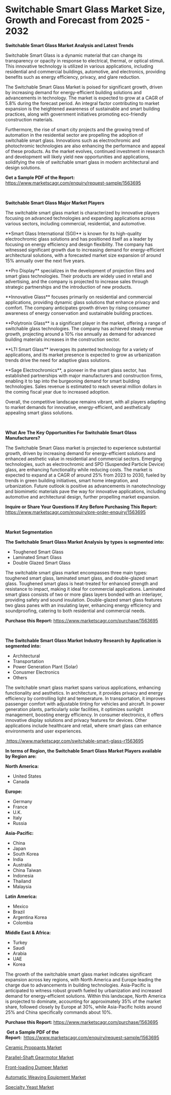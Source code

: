 <p><h1>Switchable Smart Glass Market Size, Growth and Forecast from 2025 - 2032</h1></p><p><strong>Switchable Smart Glass Market Analysis and Latest Trends</strong></p>
<p><p>Switchable Smart Glass is a dynamic material that can change its transparency or opacity in response to electrical, thermal, or optical stimuli. This innovative technology is utilized in various applications, including residential and commercial buildings, automotive, and electronics, providing benefits such as energy efficiency, privacy, and glare reduction. </p><p>The Switchable Smart Glass Market is poised for significant growth, driven by increasing demand for energy-efficient building solutions and advancements in technology. The market is expected to grow at a CAGR of 5.8% during the forecast period. An integral factor contributing to market expansion is the heightened awareness of sustainable and smart building practices, along with government initiatives promoting eco-friendly construction materials. </p><p>Furthermore, the rise of smart city projects and the growing trend of automation in the residential sector are propelling the adoption of switchable smart glass. Innovations such as electrochromic and photochromic technologies are also enhancing the performance and appeal of these products. As the market evolves, continued investment in research and development will likely yield new opportunities and applications, solidifying the role of switchable smart glass in modern architectural and design solutions.</p></p>
<p><strong>Get a Sample PDF of the Report:&nbsp;</strong> <a href="https://www.marketscagr.com/enquiry/request-sample/1563695?utm_campaign=2517&utm_medium=2&utm_source=Github&utm_content=ia&utm_term=31032025&utm_id=switchable-smart-glass">https://www.marketscagr.com/enquiry/request-sample/1563695</a></p>
<p>&nbsp;</p>
<p><strong>Switchable Smart Glass Major Market Players</strong></p>
<p><p>The switchable smart glass market is characterized by innovative players focusing on advanced technologies and expanding applications across various sectors, including commercial, residential, and automotive. </p><p>**Smart Glass International (SGI)** is known for its high-quality electrochromic glass solutions and has positioned itself as a leader by focusing on energy efficiency and design flexibility. The company has witnessed significant growth due to increasing demand for energy-efficient architectural solutions, with a forecasted market size expansion of around 15% annually over the next five years.</p><p>**Pro Display** specializes in the development of projection films and smart glass technologies. Their products are widely used in retail and advertising, and the company is projected to increase sales through strategic partnerships and the introduction of new products. </p><p>**Innovative Glass** focuses primarily on residential and commercial applications, providing dynamic glass solutions that enhance privacy and comfort. The company anticipates growth driven by rising consumer awareness of energy conservation and sustainable building practices.</p><p>**Polytronix Glass** is a significant player in the market, offering a range of switchable glass technologies. The company has achieved steady revenue growth, projecting around a 10% rise annually as demand for advanced building materials increases in the construction sector.</p><p>**LTI Smart Glass** leverages its patented technology for a variety of applications, and its market presence is expected to grow as urbanization trends drive the need for adaptive glass solutions.</p><p>**Sage Electrochromics**, a pioneer in the smart glass sector, has established partnerships with major manufacturers and construction firms, enabling it to tap into the burgeoning demand for smart building technologies. Sales revenue is estimated to reach several million dollars in the coming fiscal year due to increased adoption.</p><p>Overall, the competitive landscape remains vibrant, with all players adapting to market demands for innovative, energy-efficient, and aesthetically appealing smart glass solutions.</p></p>
<p>&nbsp;</p>
<p><strong>What Are The Key Opportunities For Switchable Smart Glass Manufacturers?</strong></p>
<p><p>The Switchable Smart Glass market is projected to experience substantial growth, driven by increasing demand for energy-efficient solutions and enhanced aesthetic value in residential and commercial sectors. Emerging technologies, such as electrochromic and SPD (Suspended Particle Device) glass, are enhancing functionality while reducing costs. The market is expected to expand at a CAGR of around 25% from 2023 to 2030, fueled by trends in green building initiatives, smart home integration, and urbanization. Future outlook is positive as advancements in nanotechnology and biomimetic materials pave the way for innovative applications, including automotive and architectural design, further propelling market expansion.</p></p>
<p><strong>Inquire or Share Your Questions If Any Before Purchasing This Report:</strong> <a href="https://www.marketscagr.com/enquiry/pre-order-enquiry/1563695?utm_campaign=2517&utm_medium=2&utm_source=Github&utm_content=ia&utm_term=31032025&utm_id=switchable-smart-glass">https://www.marketscagr.com/enquiry/pre-order-enquiry/1563695</a></p>
<p>&nbsp;</p>
<p><strong>Market Segmentation</strong></p>
<p><strong>The Switchable Smart Glass Market Analysis by types is segmented into:</strong></p>
<p><ul><li>Toughened Smart Glass</li><li>Laminated Smart Glass</li><li>Double Glazed Smart Glass</li></ul></p>
<p><p>The switchable smart glass market encompasses three main types: toughened smart glass, laminated smart glass, and double-glazed smart glass. Toughened smart glass is heat-treated for enhanced strength and resistance to impact, making it ideal for commercial applications. Laminated smart glass consists of two or more glass layers bonded with an interlayer, providing safety and sound insulation. Double-glazed smart glass features two glass panes with an insulating layer, enhancing energy efficiency and soundproofing, catering to both residential and commercial needs.</p></p>
<p><strong>Purchase this Report:&nbsp;</strong><a href="https://www.marketscagr.com/purchase/1563695?utm_campaign=2517&utm_medium=2&utm_source=Github&utm_content=ia&utm_term=31032025&utm_id=switchable-smart-glass">https://www.marketscagr.com/purchase/1563695</a></p>
<p>&nbsp;</p>
<p><strong>The Switchable Smart Glass Market Industry Research by Application is segmented into:</strong></p>
<p><ul><li>Architectural</li><li>Transportation</li><li>Power Generation Plant (Solar)</li><li>Conusmer Electronics</li><li>Others</li></ul></p>
<p><p>The switchable smart glass market spans various applications, enhancing functionality and aesthetics. In architecture, it provides privacy and energy efficiency by controlling light and temperature. In transportation, it improves passenger comfort with adjustable tinting for vehicles and aircraft. In power generation plants, particularly solar facilities, it optimizes sunlight management, boosting energy efficiency. In consumer electronics, it offers innovative display solutions and privacy features for devices. Other applications include healthcare and retail, where smart glass can enhance environments and user experiences.</p></p>
<p><a href="https://www.marketscagr.com/switchable-smart-glass-r1563695?utm_campaign=2517&utm_medium=2&utm_source=Github&utm_content=ia&utm_term=31032025&utm_id=switchable-smart-glass">&nbsp;https://www.marketscagr.com/switchable-smart-glass-r1563695</a></p>
<p><strong>In terms of Region, the Switchable Smart Glass Market Players available by Region are:</strong></p>
<p>
    <p> <strong> North America: </strong>
        <ul>
            <li>United States</li>
            <li>Canada</li>
        </ul>
        </p> 
    <p> <strong> Europe: </strong>
        <ul>
            <li>Germany</li>
            <li>France</li>
            <li>U.K.</li>
            <li>Italy</li>
            <li>Russia</li>
        </ul>
        </p> 
    <p> <strong> Asia-Pacific: </strong>
        <ul>
            <li>China</li>
            <li>Japan</li>
            <li>South Korea</li>
            <li>India</li>
            <li>Australia</li>
            <li>China Taiwan</li>
            <li>Indonesia</li>
            <li>Thailand</li>
            <li>Malaysia</li>
        </ul>
        </p> 
    <p> <strong> Latin America: </strong>
        <ul>
            <li>Mexico</li>
            <li>Brazil</li>
            <li>Argentina Korea</li>
            <li>Colombia</li>
        </ul>
        </p> 
    <p> <strong> Middle East & Africa: </strong>
        <ul>
            <li>Turkey</li>
            <li>Saudi</li>
            <li>Arabia</li>
            <li>UAE</li>
            <li>Korea</li>
        </ul>
    </p>
    </p>
<p><p>The growth of the switchable smart glass market indicates significant expansion across key regions, with North America and Europe leading the charge due to advancements in building technologies. Asia-Pacific is anticipated to witness robust growth fueled by urbanization and increased demand for energy-efficient solutions. Within this landscape, North America is projected to dominate, accounting for approximately 35% of the market share, followed closely by Europe at 30%, while Asia-Pacific holds around 25% and China specifically commands about 10%.</p></p>
<p><strong>Purchase this Report: </strong><a href="https://www.marketscagr.com/purchase/1563695?utm_campaign=2517&utm_medium=2&utm_source=Github&utm_content=ia&utm_term=31032025&utm_id=switchable-smart-glass">https://www.marketscagr.com/purchase/1563695</a></p>
<p>&nbsp;<strong>Get a Sample PDF of the Report:&nbsp;&nbsp;</strong><a href="https://www.marketscagr.com/enquiry/request-sample/1563695?utm_campaign=2517&utm_medium=2&utm_source=Github&utm_content=ia&utm_term=31032025&utm_id=switchable-smart-glass">https://www.marketscagr.com/enquiry/request-sample/1563695</a></p>
<p><strong></strong></p>
<p><p><a href="https://github.com/JakirUddin511/Market-Research-Report-List-2/blob/main/ceramic-proppants-market.md?utm_campaign=2517&utm_medium=2&utm_source=Github&utm_content=ia&utm_term=31032025&utm_id=switchable-smart-glass">Ceramic Proppants Market</a></p><p><a href="https://www.linkedin.com/pulse/strategic-roadmap-success-global-parallel-shaft-gearmotor-market-d5p8e?utm_campaign=2517&utm_medium=2&utm_source=Github&utm_content=ia&utm_term=31032025&utm_id=switchable-smart-glass">Parallel-Shaft Gearmotor Market</a></p><p><a href="https://www.linkedin.com/pulse/front-loading-dumper-market-scope-business-update-growth-9mrfe?utm_campaign=2517&utm_medium=2&utm_source=Github&utm_content=ia&utm_term=31032025&utm_id=switchable-smart-glass">Front-loading Dumper Market</a></p><p><a href="https://www.linkedin.com/pulse/decoding-automatic-weaving-equipment-market-signals-growth-w4yxe?utm_campaign=2517&utm_medium=2&utm_source=Github&utm_content=ia&utm_term=31032025&utm_id=switchable-smart-glass">Automatic Weaving Equipment Market</a></p><p><a href="https://github.com/ChiragRP21/Market-Research-Report-List-7/blob/main/specialty-yeast-market.md?utm_campaign=2517&utm_medium=2&utm_source=Github&utm_content=ia&utm_term=31032025&utm_id=switchable-smart-glass">Specialty Yeast Market</a></p></p>